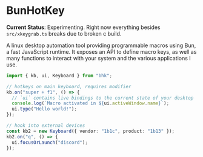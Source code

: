 # BunHotKey

**Current Status**: Experimenting. Right now everything besides `src/xkeygrab.ts` breaks due to broken c build.

A linux desktop automation tool providing programmable macros using Bun, a fast JavaScript runtime. It exposes an API to define macro keys, as well as many functions to interact with your system and the various applications I use.

```ts
import { kb, ui, Keyboard } from "bhk";

// hotkeys on main keyboard, requires modifier
kb.on("super + f1", () => {
  // `ui` contains live bindings to the current state of your desktop
  console.log(`Macro activated in ${ui.activeWindow.name}`);
  ui.type("Hello world!");
});

// hook into external devices
const kb2 = new Keyboard({ vendor: "1b1c", product: "1b13" });
kb2.on("q", () => {
  ui.focusOrLaunch("discord");
});
```

